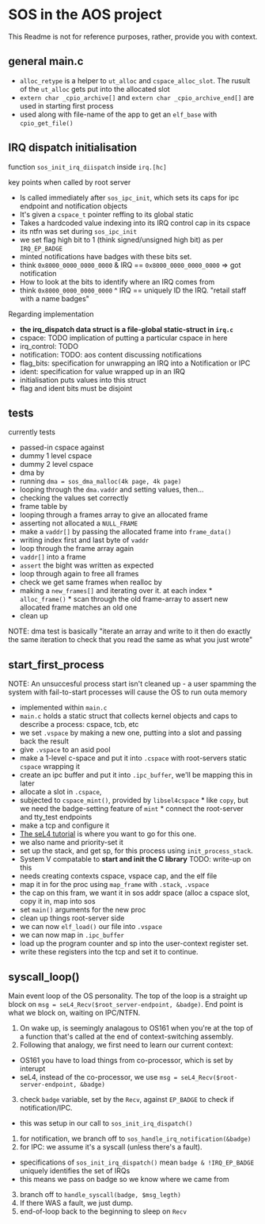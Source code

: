 # SOS in the AOS project

This Readme is not for reference purposes, rather, provide you with context.


## general main.c

 * `alloc_retype` is a helper to `ut_alloc` and `cspace_alloc_slot`. The rusult of the `ut_alloc` gets put into the allocated slot
 * `extern char _cpio_archive[]` and `extern char _cpio_archive_end[]` are used in starting first process
  * used along with file-name of the app to get an `elf_base` with `cpio_get_file()`


## IRQ dispatch initialisation


function `sos_init_irq_diispatch` inside `irq.[hc]`

key points when called by root server

 * Is called immediately after `sos_ipc_init`, which sets its caps for ipc endpoint and notification objects
 * It's given a `cspace_t` pointer reffing to its global static
 * Takes a hardcoded value indexing into its IRQ control cap in its cspace
 * its ntfn was set during `sos_ipc_init`
 * we set flag high bit to 1 (think signed/unsigned high bit) as per `IRQ_EP_BADGE`
  * minted notifications have badges with these bits set.
  * think `0x8000_0000_0000_0000` & IRQ == `0x8000_0000_0000_0000` => got notification
 * How to look at the bits to identify where an IRQ comes from
  * think `0x8000_0000_0000_0000` ^ IRQ == uniquely ID the IRQ. "retail staff with a name badges"

Regarding implementation
 * **the irq_dispatch data struct is a file-global static-struct in `irq.c`**
  * cspace: TODO implication of putting a particular cspace in here
  * irq_control: TODO
  * notification: TODO: aos content discussing notifications
  * flag_bits: specification for unwrapping an IRQ into a Notification or IPC
  * ident: specification for value wrapped up in an IRQ
 * initialisation puts values into this struct
 * flag and ident bits must be disjoint


## tests

currently tests
 * passed-in cspace against
  * dummy 1 level cspace
  * dummy 2 level cspace
 * dma by
  * running `dma = sos_dma_malloc(4k page, 4k page)`
  * looping through the `dma.vaddr` and setting values, then...
  * checking the values set correctly
 * frame table by
  * looping through a frames array to give an allocated frame
   * asserting not allocated a `NULL_FRAME`
   * make a `vaddr[]` by passing the allocated frame into `frame_data()`
   * writing index first and last byte of `vaddr`
  * loop through the frame array again
   * `vaddr[]` into a frame
   * `assert` the bight was written as expected
  * loop through again to free all frames
  * check we get same frames when realloc by
   * making a `new_frames[]` and iterating over it. at each index
    * `alloc_frame()`
    * scan through the old frame-array to assert new allocated frame matches an old one
  * clean up

NOTE: dma test is basically "iterate an array and write to it then do exactly the same iteration to check that you read the same as what you just wrote"


## start\_first\_process

NOTE: An unsuccesful process start isn't cleaned up - a user spamming the system with fail-to-start processes will cause the OS to run outa memory

 * implemented within `main.c`
 * `main.c` holds a static struct that collects kernel objects and caps to describe a process: cspace, tcb, etc
  * we set `.vspace` by making a new one, putting into a slot and passing back the result
  * give `.vspace` to an asid pool
  * make a 1-level c-space and put it into `.cspace` with root-servers static `cspace` wrapping it
  * create an ipc buffer and put it into `.ipc_buffer`, we'll be mapping this in later
  * allocate a slot in `.cspace`,
   * subjected to `cspace_mint()`, provided by `libsel4cspace`
    * like `copy`, but we need the badge-setting feature of `mint`
    * connect the root-server and tty_test endpoints
  * make a tcp and configure it
   * [The seL4 tutorial](https://docs.sel4.systems/Tutorials/threads.html#configure-a-tcb) is where you want to go for this one.
   * we also name and priority-set it
  * set up the stack, and get sp, for this process using `init_process_stack`.
   * System V compatable to **start and init the C library** TODO: write-up on this
   * needs creating contexts cspace, vspace cap, and the elf file
   * map it in for the proc using `map_frame` with `.stack`, `.vspace`
   * the cap on this fram, we want it in sos addr space (alloc a cspace slot, copy it in, map into sos
   * set `main()` arguments for the new proc
   * clean up things root-server side
  * we can now `elf_load()` our file into `.vspace`
  * we can now map in `.ipc_buffer`
  * load up the program counter and sp into the user-context register set.
  * write these registers into the tcp and set it to continue.


## syscall\_loop()

Main event loop of the OS personality. The top of the loop is a straight up block on `msg = seL4_Recv($root_server-endpoint, &badge)`. End point is what we block on, waiting on IPC/NTFN.

1. On wake up, is seemingly analagous to OS161 when you're at the top of a function that's called at the end of context-switching assembly.
2. Following that analogy, we first need to learn our current context:
 * OS161 you have to load things from co-processor, which is set by interupt
 * seL4, instead of the co-processor, we use `msg = seL4_Recv($root-server-endpoint, &badge)`
3. check `badge` variable, set by the `Recv`, against `EP_BADGE` to check if notification/IPC.
 * this was setup in our call to `sos_init_irq_dispatch()`
 1. for notification, we branch off to `sos_handle_irq_notification(&badge)`
 2. for IPC: we assume it's a syscall (unless there's a fault).
  * specifications of `sos_init_irq_dispatch()` mean `badge & !IRQ_EP_BADGE` uniquely identifies the set of IRQs
  * this means we pass on badge so we know where we came from
 3. branch off to `handle_syscall(badge, $msg_legth)`
 4. If there WAS a fault, we just dump.
 5. end-of-loop back to the beginning to sleep on `Recv`

